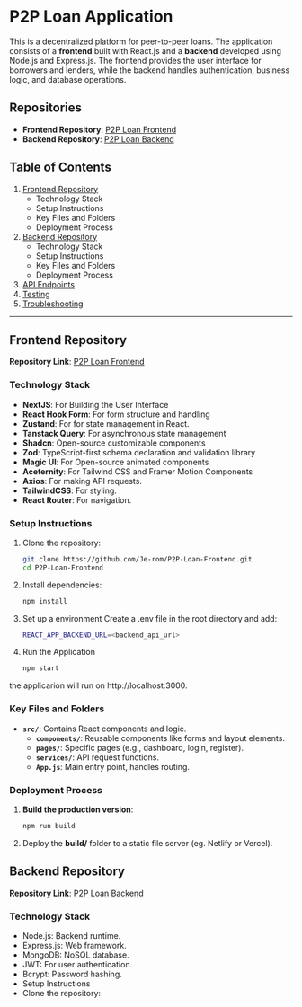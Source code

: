 # P2P Loan Application

This is a decentralized platform for peer-to-peer loans. The application consists of a **frontend** built with React.js and a **backend** developed using Node.js and Express.js. The frontend provides the user interface for borrowers and lenders, while the backend handles authentication, business logic, and database operations.

## Repositories

- **Frontend Repository**: [P2P Loan Frontend](https://github.com/Je-rom/P2P-Loan-Frontend)
- **Backend Repository**: [P2P Loan Backend](https://github.com/okikiolanlesi/p2p-loan-backend)

## Table of Contents

1. [Frontend Repository](#frontend-repository)
    - Technology Stack
    - Setup Instructions
    - Key Files and Folders
    - Deployment Process
2. [Backend Repository](#backend-repository)
    - Technology Stack
    - Setup Instructions
    - Key Files and Folders
    - Deployment Process
3. [API Endpoints](#api-endpoints)
4. [Testing](#testing)
5. [Troubleshooting](#troubleshooting)

---

## Frontend Repository

**Repository Link**: [P2P Loan Frontend](https://github.com/Je-rom/P2P-Loan-Frontend)

### Technology Stack
- **NextJS**: For Building the User Interface
- **React Hook Form**: For form structure and handling
- **Zustand**: For for state management in React.
- **Tanstack Query**: For asynchronous state management
- **Shadcn**: Open-source customizable components
- **Zod**: TypeScript-first schema declaration and validation library
- **Magic UI**: For Open-source animated components
- **Aceternity**: For Tailwind CSS and Framer Motion Components
- **Axios**: For making API requests.
- **TailwindCSS**: For styling.
- **React Router**: For navigation.

### Setup Instructions
1. Clone the repository:
   ```bash
   git clone https://github.com/Je-rom/P2P-Loan-Frontend.git
   cd P2P-Loan-Frontend
2. Install dependencies:
    ```bash
    npm install
3. Set up a environment
    Create a .env file in the root directory and add:
    ```bash
    REACT_APP_BACKEND_URL=<backend_api_url>
4. Run the Application
    ```bash
    npm start

the applicarion will run on http://localhost:3000.

### Key Files and Folders

- **`src/`**: Contains React components and logic.
  - **`components/`**: Reusable components like forms and layout elements.
  - **`pages/`**: Specific pages (e.g., dashboard, login, register).
  - **`services/`**: API request functions.
  - **`App.js`**: Main entry point, handles routing.

### Deployment Process

1. **Build the production version**:
   ```bash
   npm run build
2. Deploy the **build/** folder to a static file server (eg.  Netlify or Vercel).


## Backend Repository
**Repository Link**: [P2P Loan Backend](https://github.com/okikiolanlesi/p2p-loan-backend)

### Technology Stack
- Node.js: Backend runtime.
- Express.js: Web framework.
- MongoDB: NoSQL database.
- JWT: For user authentication.
- Bcrypt: Password hashing.
- Setup Instructions
- Clone the repository:
